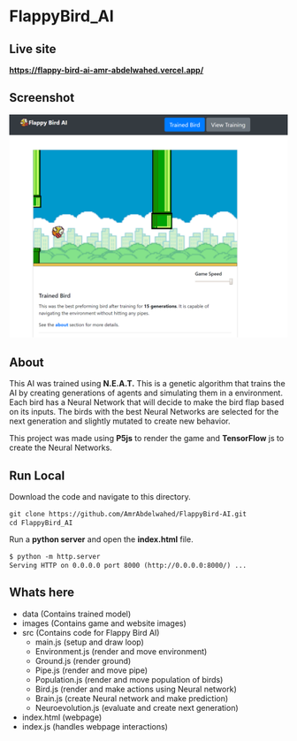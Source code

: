 # FlappyBird_AI

## Live site
__https://flappy-bird-ai-amr-abdelwahed.vercel.app/__

## Screenshot
![Screenshot](images/website_screenshot.png)

## About
This AI was trained using __N.E.A.T.__ This is a genetic algorithm that trains the AI by creating generations of agents and simulating them in a environment. Each bird has a Neural Network that will decide to make the bird flap based on its inputs. The birds with the best Neural Networks are selected for the next generation and slightly mutated to create new behavior.

This project was made using __P5js__ to render the game and __TensorFlow__ js to create the Neural Networks.

## Run Local
Download the code and navigate to this directory.
```
git clone https://github.com/AmrAbdelwahed/FlappyBird-AI.git
cd FlappyBird_AI
```
Run a __python server__ and open the __index.html__ file.
```
$ python -m http.server
Serving HTTP on 0.0.0.0 port 8000 (http://0.0.0.0:8000/) ...
```

## Whats here
- data (Contains trained model)
- images (Contains game and website images)
- src (Contains code for Flappy Bird AI)
    - main.js (setup and draw loop)
    - Environment.js (render and move environment)
    - Ground.js (render ground)
    - Pipe.js (render and move pipe)
    - Population.js (render and move population of birds)
    - Bird.js (render and make actions using Neural network)
    - Brain.js (create Neural network and make prediction)
    - Neuroevolution.js (evaluate and create next generation)
- index.html (webpage)
- index.js (handles webpage interactions)
